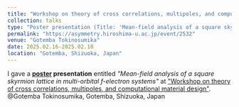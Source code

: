 ```yaml
---
title: "Workshop on theory of cross correlations, multipoles, and computational material design"
collection: talks
type: "Poster presentation (Title: 'Mean-field analysis of a square skyrmion lattice in multi-orbital $f$-electron systems')"
permalink: "https://asymmetry.hiroshima-u.ac.jp/event/2532"
venue: "Gotemba Tokinosumika"
date: 2025.02.16-2025.02.18
location: "Gotemba, Shizuoka, Japan"
---
```


I gave a **[poster](https://yzhacn.github.io/images/20250217_yzha_asymmetry.pdf) presentation** entitled *"Mean-field analysis of a square skyrmion lattice in multi-orbital f-electron systems"* at ["Workshop on theory of cross correlations, multipoles, and
computational material design"](https://asymmetry.hiroshima-u.ac.jp/event/2532). @Gotemba Tokinosumika, Gotemba, Shizuoka, Japan

